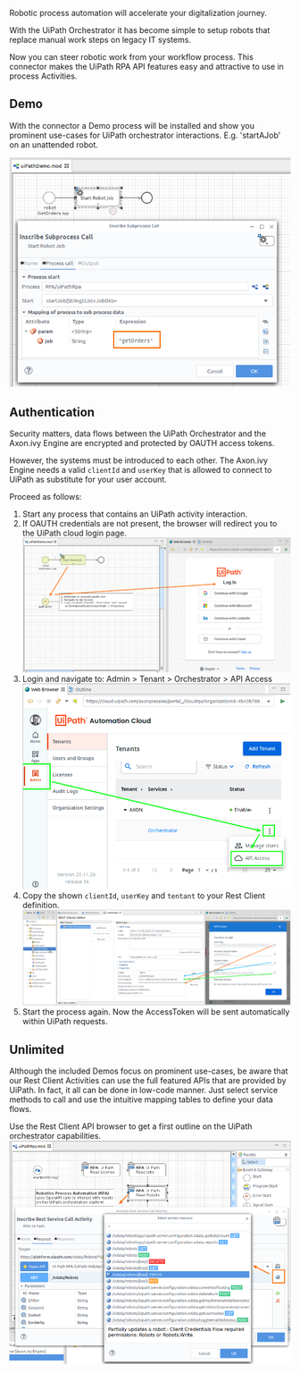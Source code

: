 Robotic process automation will accelerate your digitalization journey.

With the UiPath Orchestrator it has become simple to setup robots that
replace manual work steps on legacy IT systems.

Now you can steer robotic work from your workflow process. This connector
makes the UiPath RPA API features easy and attractive to use in 
process Activities.

## Demo

With the connector a Demo process will be installed and show you prominent use-cases for UiPath orchestrator interactions. E.g. 'startAJob' on an unattended robot.

 ![copy-properties](doc/img/startJobSample.png)

## Authentication

Security matters, data flows between the UiPath Orchestrator and the Axon.ivy Engine are encrypted and protected by OAUTH access tokens.

However, the systems must be introduced to each other. The Axon.ivy Engine needs a valid `clientId` and `userKey` that is allowed to connect to UiPath as substitute for your user account.

Proceed as follows:
1. Start any process that contains an UiPath activity interaction.
1. If OAUTH credentials are not present, the browser will redirect you to the UiPath cloud login page.
  ![cloud-navigate](doc/img/authErrorHandling.png)
1. Login and navigate to: Admin > Tenant > Orchestrator > API Access
  ![cloud-navigate](doc/img/cloudApiAccess.png)
1. Copy the shown `clientId`, `userKey` and `tentant` to your Rest Client definition.
  ![copy-properties](doc/img/copyAuth_idKeyTenant.png)
1. Start the process again. Now the AccessToken will be sent automatically within UiPath requests.


## Unlimited

Although the included Demos focus on prominent use-cases, be aware that our Rest Client Activities
 can use the full featured APIs that are provided by UiPath.
In fact, it all can be done in low-code manner. Just select service methods to call and use the
intuitive mapping tables to define your data flows.

Use the Rest Client API browser to get a first outline on the UiPath orchestrator capabilities.
 ![copy-properties](doc/img/apiBrowserUiPath.png)

